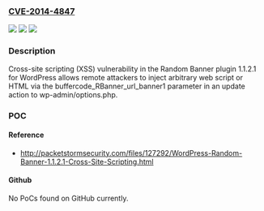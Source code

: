 ### [CVE-2014-4847](https://cve.mitre.org/cgi-bin/cvename.cgi?name=CVE-2014-4847)
![](https://img.shields.io/static/v1?label=Product&message=n%2Fa&color=blue)
![](https://img.shields.io/static/v1?label=Version&message=n%2Fa&color=blue)
![](https://img.shields.io/static/v1?label=Vulnerability&message=n%2Fa&color=brighgreen)

### Description

Cross-site scripting (XSS) vulnerability in the Random Banner plugin 1.1.2.1 for WordPress allows remote attackers to inject arbitrary web script or HTML via the buffercode_RBanner_url_banner1 parameter in an update action to wp-admin/options.php.

### POC

#### Reference
- http://packetstormsecurity.com/files/127292/WordPress-Random-Banner-1.1.2.1-Cross-Site-Scripting.html

#### Github
No PoCs found on GitHub currently.

